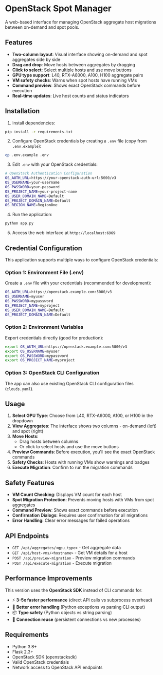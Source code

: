 # OpenStack Spot Manager

A web-based interface for managing OpenStack aggregate host migrations between on-demand and spot pools.

## Features

- **Two-column layout**: Visual interface showing on-demand and spot aggregates side by side
- **Drag and drop**: Move hosts between aggregates by dragging
- **Click to select**: Select multiple hosts and use move buttons
- **GPU type support**: L40, RTX-A6000, A100, H100 aggregate pairs
- **VM safety checks**: Warns when spot hosts have running VMs
- **Command preview**: Shows exact OpenStack commands before execution
- **Real-time updates**: Live host counts and status indicators

## Installation

1. Install dependencies:
```bash
pip install -r requirements.txt
```

2. Configure OpenStack credentials by creating a `.env` file (copy from `.env.example`):
```bash
cp .env.example .env
```

3. Edit `.env` with your OpenStack credentials:
```bash
# OpenStack Authentication Configuration
OS_AUTH_URL=https://your-openstack-auth-url:5000/v3
OS_USERNAME=your-username
OS_PASSWORD=your-password
OS_PROJECT_NAME=your-project-name
OS_USER_DOMAIN_NAME=Default
OS_PROJECT_DOMAIN_NAME=Default
OS_REGION_NAME=RegionOne
```

4. Run the application:
```bash
python app.py
```

5. Access the web interface at `http://localhost:6969`

## Credential Configuration

This application supports multiple ways to configure OpenStack credentials:

### Option 1: Environment File (.env)
Create a `.env` file with your credentials (recommended for development):
```bash
OS_AUTH_URL=https://openstack.example.com:5000/v3
OS_USERNAME=myuser
OS_PASSWORD=mypassword
OS_PROJECT_NAME=myproject
OS_USER_DOMAIN_NAME=Default
OS_PROJECT_DOMAIN_NAME=Default
```

### Option 2: Environment Variables
Export credentials directly (good for production):
```bash
export OS_AUTH_URL=https://openstack.example.com:5000/v3
export OS_USERNAME=myuser
export OS_PASSWORD=mypassword
export OS_PROJECT_NAME=myproject
```

### Option 3: OpenStack CLI Configuration
The app can also use existing OpenStack CLI configuration files (`clouds.yaml`).

## Usage

1. **Select GPU Type**: Choose from L40, RTX-A6000, A100, or H100 in the dropdown
2. **View Aggregates**: The interface shows two columns - on-demand (left) and spot (right)
3. **Move Hosts**: 
   - Drag hosts between columns
   - Or click to select hosts and use the move buttons
4. **Preview Commands**: Before execution, you'll see the exact OpenStack commands
5. **Safety Checks**: Hosts with running VMs show warnings and badges
6. **Execute Migration**: Confirm to run the migration commands

## Safety Features

- **VM Count Checking**: Displays VM count for each host
- **Spot Migration Protection**: Prevents moving hosts with VMs from spot aggregates
- **Command Preview**: Shows exact commands before execution
- **Confirmation Dialogs**: Requires user confirmation for all migrations
- **Error Handling**: Clear error messages for failed operations

## API Endpoints

- `GET /api/aggregates/<gpu_type>` - Get aggregate data
- `GET /api/host-vms/<hostname>` - Get VM details for a host
- `POST /api/preview-migration` - Preview migration commands
- `POST /api/execute-migration` - Execute migration

## Performance Improvements

This version uses the **OpenStack SDK** instead of CLI commands for:
- ⚡ **3-5x faster performance** (direct API calls vs subprocess overhead)
- 🔧 **Better error handling** (Python exceptions vs parsing CLI output)
- 📦 **Type safety** (Python objects vs string parsing)
- 🔄 **Connection reuse** (persistent connections vs new processes)

## Requirements

- Python 3.8+
- Flask 2.3+
- OpenStack SDK (openstacksdk)
- Valid OpenStack credentials
- Network access to OpenStack API endpoints